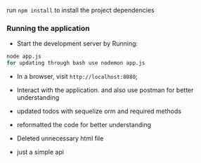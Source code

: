 run `npm install` to install the project dependencies

### Running the application

- Start the development server by Running:

```bash
node app.js
for updating through bash use nodemon app.js 
```

- In a browser, visit `http://localhost:8080`;

- Interact with the application. and also use postman for better understanding

- updated todos with sequelize orm and required methods 
- reformatted the code for better understanding 
- Deleted unnecessary html file 
- just a simple api 